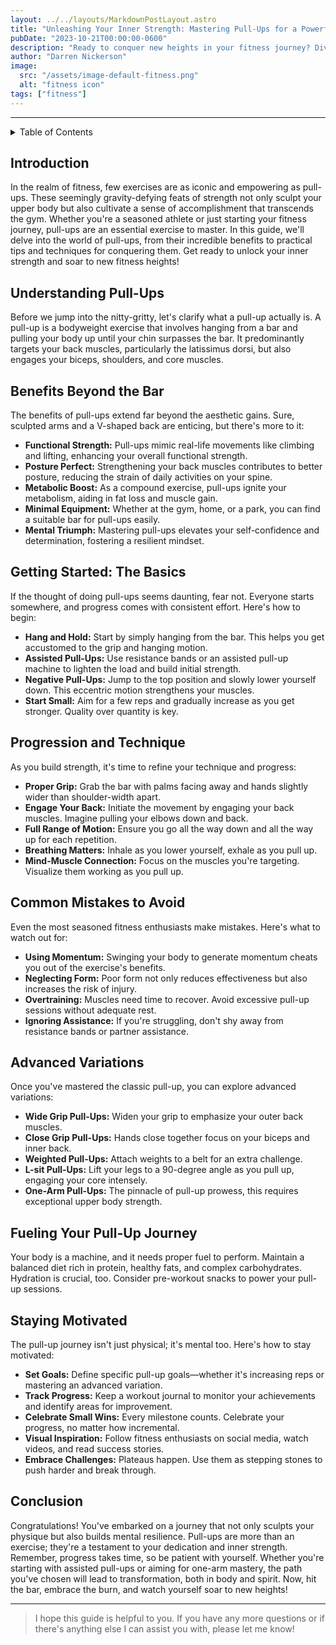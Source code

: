 ```yaml
---
layout: ../../layouts/MarkdownPostLayout.astro
title: "Unleashing Your Inner Strength: Mastering Pull-Ups for a Powerful Physique"
pubDate: "2023-10-21T00:00:00-0600"
description: "Ready to conquer new heights in your fitness journey? Dive into the world of pull-ups and discover how these versatile exercises can sculpt your body and boost your confidence. From beginner tips to advanced techniques, this guide has you covered."
author: "Darren Nickerson"
image:
  src: "/assets/image-default-fitness.png"
  alt: "fitness icon"
tags: ["fitness"]
---
```


---

<details>

<summary> Table of Contents </summary>

1. [Introduction](#introduction)
2. [Understanding Pull-Ups](#understanding-pull-ups)
3. [Benefits Beyond the Bar](#benefits-beyond-the-bar)
4. [Getting Started: The Basics](#getting-started-the-basics)
5. [Progression and Technique](#progression-and-technique)
6. [Common Mistakes to Avoid](#common-mistakes-to-avoid)
7. [Advanced Variations](#advanced-variations)
8. [Fueling Your Pull-Up Journey](#fueling-your-pull-up-journey)
9. [Staying Motivated](#staying-motivated)
10. [Conclusion](#conclusion)

</details>

## Introduction

In the realm of fitness, few exercises are as iconic and empowering as pull-ups. These seemingly gravity-defying feats of strength not only sculpt your upper body but also cultivate a sense of accomplishment that transcends the gym. Whether you're a seasoned athlete or just starting your fitness journey, pull-ups are an essential exercise to master. In this guide, we'll delve into the world of pull-ups, from their incredible benefits to practical tips and techniques for conquering them. Get ready to unlock your inner strength and soar to new fitness heights!

## Understanding Pull-Ups

Before we jump into the nitty-gritty, let's clarify what a pull-up actually is. A pull-up is a bodyweight exercise that involves hanging from a bar and pulling your body up until your chin surpasses the bar. It predominantly targets your back muscles, particularly the latissimus dorsi, but also engages your biceps, shoulders, and core muscles.

## Benefits Beyond the Bar

The benefits of pull-ups extend far beyond the aesthetic gains. Sure, sculpted arms and a V-shaped back are enticing, but there's more to it:

- **Functional Strength:** Pull-ups mimic real-life movements like climbing and lifting, enhancing your overall functional strength.
- **Posture Perfect:** Strengthening your back muscles contributes to better posture, reducing the strain of daily activities on your spine.
- **Metabolic Boost:** As a compound exercise, pull-ups ignite your metabolism, aiding in fat loss and muscle gain.
- **Minimal Equipment:** Whether at the gym, home, or a park, you can find a suitable bar for pull-ups easily.
- **Mental Triumph:** Mastering pull-ups elevates your self-confidence and determination, fostering a resilient mindset.

## Getting Started: The Basics

If the thought of doing pull-ups seems daunting, fear not. Everyone starts somewhere, and progress comes with consistent effort. Here's how to begin:

- **Hang and Hold:** Start by simply hanging from the bar. This helps you get accustomed to the grip and hanging motion.
- **Assisted Pull-Ups:** Use resistance bands or an assisted pull-up machine to lighten the load and build initial strength.
- **Negative Pull-Ups:** Jump to the top position and slowly lower yourself down. This eccentric motion strengthens your muscles.
- **Start Small:** Aim for a few reps and gradually increase as you get stronger. Quality over quantity is key.

## Progression and Technique

As you build strength, it's time to refine your technique and progress:

- **Proper Grip:** Grab the bar with palms facing away and hands slightly wider than shoulder-width apart.
- **Engage Your Back:** Initiate the movement by engaging your back muscles. Imagine pulling your elbows down and back.
- **Full Range of Motion:** Ensure you go all the way down and all the way up for each repetition.
- **Breathing Matters:** Inhale as you lower yourself, exhale as you pull up.
- **Mind-Muscle Connection:** Focus on the muscles you're targeting. Visualize them working as you pull up.

## Common Mistakes to Avoid

Even the most seasoned fitness enthusiasts make mistakes. Here's what to watch out for:

- **Using Momentum:** Swinging your body to generate momentum cheats you out of the exercise's benefits.
- **Neglecting Form:** Poor form not only reduces effectiveness but also increases the risk of injury.
- **Overtraining:** Muscles need time to recover. Avoid excessive pull-up sessions without adequate rest.
- **Ignoring Assistance:** If you're struggling, don't shy away from resistance bands or partner assistance.

## Advanced Variations

Once you've mastered the classic pull-up, you can explore advanced variations:

- **Wide Grip Pull-Ups:** Widen your grip to emphasize your outer back muscles.
- **Close Grip Pull-Ups:** Hands close together focus on your biceps and inner back.
- **Weighted Pull-Ups:** Attach weights to a belt for an extra challenge.
- **L-sit Pull-Ups:** Lift your legs to a 90-degree angle as you pull up, engaging your core intensely.
- **One-Arm Pull-Ups:** The pinnacle of pull-up prowess, this requires exceptional upper body strength.

## Fueling Your Pull-Up Journey

Your body is a machine, and it needs proper fuel to perform. Maintain a balanced diet rich in protein, healthy fats, and complex carbohydrates. Hydration is crucial, too. Consider pre-workout snacks to power your pull-up sessions.

## Staying Motivated

The pull-up journey isn't just physical; it's mental too. Here's how to stay motivated:

- **Set Goals:** Define specific pull-up goals—whether it's increasing reps or mastering an advanced variation.
- **Track Progress:** Keep a workout journal to monitor your achievements and identify areas for improvement.
- **Celebrate Small Wins:** Every milestone counts. Celebrate your progress, no matter how incremental.
- **Visual Inspiration:** Follow fitness enthusiasts on social media, watch videos, and read success stories.
- **Embrace Challenges:** Plateaus happen. Use them as stepping stones to push harder and break through.

## Conclusion

Congratulations! You've embarked on a journey that not only sculpts your physique but also builds mental resilience. Pull-ups are more than an exercise; they're a testament to your dedication and inner strength. Remember, progress takes time, so be patient with yourself. Whether you're starting with assisted pull-ups or aiming for one-arm mastery, the path you've chosen will lead to transformation, both in body and spirit. Now, hit the bar, embrace the burn, and watch yourself soar to new heights!

---
> I hope this guide is helpful to you. If you have any more questions or if there's anything else I can assist you with, please let me know!
